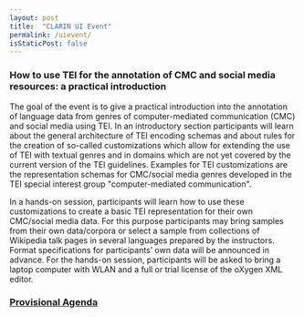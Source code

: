 ```yaml
---
layout: post
title:  "CLARIN UI Event"
permalink: /uievent/
isStaticPost: false
---
```

### How to use TEI for the annotation of CMC and social media resources: a practical introduction

The goal of the event is to give a practical introduction into the annotation of language data
from genres of computer-mediated communication (CMC) and social media using TEI. In an
introductory section participants will learn about the general architecture of TEI encoding
schemas and about rules for the creation of so-called customizations which
allow for extending the use of TEI with textual genres and in domains which are
not yet covered by the current version of the TEI guidelines. Examples for TEI
customizations are the representation schemas for CMC/social media genres
developed in the TEI special interest group "computer-mediated communication".

In a hands-on session, participants will learn how to use these customizations to create a
basic TEI representation for their own CMC/social media data. For this purpose participants
may bring samples from their own data/corpora or select a sample from collections of
Wikipedia talk pages in several languages prepared by the instructors. Format specifications
for participants’ own data will be announced in advance.
For the hands-on session, participants will be asked to bring a laptop computer with WLAN
and a full or trial license of the oXygen XML editor.

### [Provisional Agenda](/schedule/#day3)
